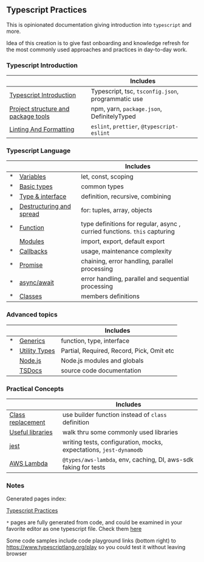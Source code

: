 ## Typescript Practices

This is opinionated documentation giving introduction into `typescript` and more.

Idea of this creation is to give fast onboarding and knowledge refresh for the most commonly used approaches and practices
in day-to-day work.

### Typescript Introduction

|                                                             | Includes                                           |
| ----------------------------------------------------------- | -------------------------------------------------- |
| [Typescript Introduction](./content/typescript.md)          | Typescript, tsc, `tsconfig.json`, programmatic use |
| [Project structure and package tools](./content/project.md) | npm, yarn, `package.json`, DefinitelyTyped         |
| [Linting And Formatting](./content/lint-format.md)          | `eslint`, `prettier`, `@typescript-eslint`         |

### Typescript Language

|     |                                                                          | Includes                                                                  |
| --- | ------------------------------------------------------------------------ | ------------------------------------------------------------------------- |
| \*  | [Variables](./pages/language/variables.md)                               | let, const, scoping                                                       |
| \*  | [Basic types](./pages/language/basic-types.md)                           | common types                                                              |
| \*  | [Type & interface](./pages/language/type-interface.md)                   | definition, recursive, combining                                          |
| \*  | [Destructuring and spread](./pages/language/destructuring-and-spread.md) | for: tuples, array, objects                                               |
| \*  | [Function](./pages/language/function.md)                                 | type definitions for regular, async , curried functions. `this` capturing |
|     | [Modules](./content/modules.md)                                          | import, export, default export                                            |
| \*  | [Callbacks](./pages/language/callbacks.md)                               | usage, maintenance complexity                                             |
| \*  | [Promise](./pages/language/promise.md)                                   | chaining, error handling, parallel processing                             |
| \*  | [async/await](./pages/language/async-await.md)                           | error handling, parallel and sequential processing                        |
| \*  | [Classes](./pages/language/classes.md)                                   | members definitions                                                       |

### Advanced topics

|     |                                                    | Includes                                  |
| --- | -------------------------------------------------- | ----------------------------------------- |
| \*  | [Generics](./pages/language/generics.md)           | function, type, interface                 |
| \*  | [Utility Types](./pages/language/utility-types.md) | Partial, Required, Record, Pick, Omit etc |
|     | [Node.js](./content/nodejs-lib.md)                 | Node.js modules and globals               |
|     | [TSDocs](./content/tsdocs.md)                      | source code documentation                 |

### Practical Concepts

|                                                        | Includes                                                           |
| ------------------------------------------------------ | ------------------------------------------------------------------ |
| [Class replacement](./pages/language/replace-class.md) | use builder function instead of `class` definition                 |
| [Useful libraries](./content/useful-libraries.md)      | walk thru some commonly used libraries                             |
| [jest](./content/jest.md)                              | writing tests, configuration, mocks, expectations, `jest-dynamodb` |
| [AWS Lambda](./content/lambda.md)                      | `@types/aws-lambda`, env, caching, DI, aws-sdk faking for tests    |

### Notes

Generated pages index:

[Typescript Practices](./pages/index.md)

`*` pages are fully generated from code, and could be examined in your favorite editor as one typescript file. Check them [here](https://github.com/omakoleg/typescript-practices/tree/master/src/language)

Some code samples include code playground links (bottom right) to <https://www.typescriptlang.org/play> so you could
test it without leaving browser
